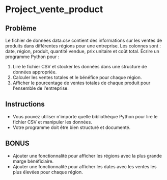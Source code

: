 # Project_vente_product

## Problème

Le fichier de données data.csv contient des informations sur les ventes de produits dans différentes régions
pour une entreprise. Les colonnes sont : date, région, produit, quantité vendue, prix unitaire et coût total.
Écrire un programme Python pour :
1. Lire le fichier CSV et stocker les données dans une structure de données appropriée.
2. Calculer les ventes totales et le bénéfice pour chaque région.
3. Afficher le pourcentage de ventes totales de chaque produit pour l'ensemble de l'entreprise.

## Instructions

- Vous pouvez utiliser n'importe quelle bibliothèque Python pour lire le fichier CSV et manipuler les
données.
- Votre programme doit être bien structuré et documenté.

## BONUS

- Ajouter une fonctionnalité pour afficher les régions avec la plus grande marge bénéficiaire.
- Ajouter une fonctionnalité pour afficher les dates avec les ventes les plus élevées pour chaque région.